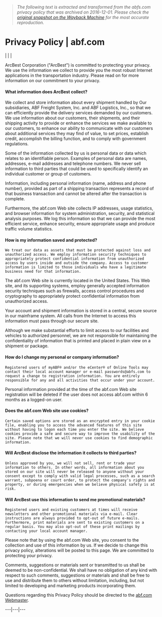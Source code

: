 > *The following text is extracted and transformed from the abfs.com privacy policy that was archived on 2016-12-01. Please check the [original snapshot on the Wayback Machine](https://web.archive.org/web/20161201202845id_/http%3A//www.abfs.com/privacy.asp) for the most accurate reproduction.*

# Privacy Policy | abf.com

[](https://web.archive.org/)  
  
|  |  | 

ArcBest Corporation ("ArcBest") is committed to protecting your privacy. We use the information we collect to provide you the most robust Internet applications in the transportation industry. Please read on for more information on our commitment to your privacy.

#### What information does ArcBest collect?

    

We collect and store information about every shipment handled by Our subsidiaries, ABF Freight System, Inc. and ABF Logistics, Inc., so that we can efficiently provide the delivery services demanded by our customers. We use information about our customers, their shipments, and their shipping activity to provide or enhance the services we make available to our customers, to enhance our ability to communicate with our customers about additional services they may find of value, to set prices, establish credit, accomplish the billing function, and to comply with government regulations.

Some of the information collected by us is personal data or data which relates to an identifiable person. Examples of personal data are names, addresses, e-mail addresses and telephone numbers. We never sell information to third parties that could be used to specifically identify an individual customer or group of customers.

Information, including personal information (name, address and phone number), provided as part of a shipping transaction represents a record of that business transaction and cannot be altered after the transaction is complete.

Furthermore, the abf.com Web site collects IP addresses, usage statistics, and browser information for system administration, security, and statistical analysis purposes. We log this information so that we can provide the most efficient service, enhance security, ensure appropriate usage and produce traffic volume statistics. 

#### How is my information saved and protected?

    We treat our data as assets that must be protected against loss and unauthorized access. We employ information security techniques to appropriately protect confidential information from unauthorized access by users inside and outside the company. Access to customer information is limited to those individuals who have a legitimate business need for that information.

The abf.com Web site is currently located in the United States. This Web site, and its supporting systems, employ generally accepted information security techniques such as firewalls, access control procedures and cryptography to appropriately protect confidential information from unauthorized access.

Your account and shipment information is stored in a central, secure source in our mainframe system. All calls from the Internet to access this information must pass through our secure site.

Although we make substantial efforts to limit access to our facilities and vehicles to authorized personnel, we are not responsible for maintaining the confidentiality of information that is printed and placed in plain view on a shipment or package. 

#### How do I change my personal or company information?

    Registered users of myABF® and/or the eCenter® of Online Tools may contact their local account manager or e-mail passwords@abfs.com to request a change to registration information. You are entirely responsible for any and all activities that occur under your account.

Personal information provided at the time of the abf.com Web site registration will be deleted if the user does not access abf.com within 6 months as a logged-on user. 

#### Does the abf.com Web site use cookies?

    Certain saved options are stored as an encrypted entry in your cookie file, enabling you to access the advanced features of this site without having to logon each time you enter the site. We believe cookies provide a safe and secure way to improve the usability of the site. Please note that we will never use cookies to find demographic information. 

#### Will ArcBest disclose the information it collects to third parties?

    Unless approved by you, we will not sell, rent or trade your information to others. In other words, all information about you stored on our site will never be released to anyone without your consent except to comply with valid legal processes, such as a search warrant, subpoena or court order, to protect the company's rights and property, or during emergencies when we believe physical safety is at risk. 

#### Will ArcBest use this information to send me promotional materials?

    Registered users and existing customers at times will receive newsletters and other promotional materials via e-mail. Clear instructions are always provided to opt-out of future e-mails. Furthermore, print materials are sent to existing customers on a regular basis. You may also opt-out of these print mailings by contacting your local account manager. 

Please note that by using the abf.com Web site, you consent to the collection and use of this information by us. If we decide to change this privacy policy, alterations will be posted to this page. We are committed to protecting your privacy.

Comments, suggestions or materials sent or transmitted to us shall be deemed to be non-confidential. We shall have no obligation of any kind with respect to such comments, suggestions or materials and shall be free to use and distribute them to others without limitation, including, but not limited to developing and marketing products incorporating them.

Questions regarding this Privacy Policy should be directed to the [abf.com Webmaster](mailto:webmaster@abfs.com).  
  
---|---|---
